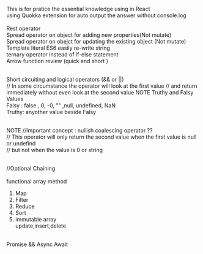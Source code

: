 This is for pratice the essential knowledge using in React<br>
using Quokka extension for auto output the answer without console.log<br>
<br>
Rest operator<br>
Spread operator on object for adding new properties(Not mutate)<br>
Spread operator on obejct for updating the existing object (Not mutate)<br>
Template literal ES6 easily re-write string<br>
ternary operator instead of if-else statement<br>
Arrow function review (quick and short )<br>

<br>
 Short circuiting and logical operators (&& or ||)<br>
// In some circumstance the operator will look at the first value
// and return immediately without even look at the second value
NOTE Truthy and Falsy Values<br>
Falsy : false , 0, -0, "" ,null, undefined, NaN<br>
Truthy: anyother value beside Falsy<br>

<br>NOTE
//Important concept : nullish coalescing operator ??<br>
// This operator will only return the second value when the first value is null or undefind<br>
// but not when the value is 0 or string <br>
<br>

//Optional Chaining<br>
<br>
functional array method <br>

1. Map<br>
2. Filter<br>
3. Reduce<br>
4. Sort<br>
5. immutable array<br>update,insert,delete<br>

<br>
Promise && Async Await
